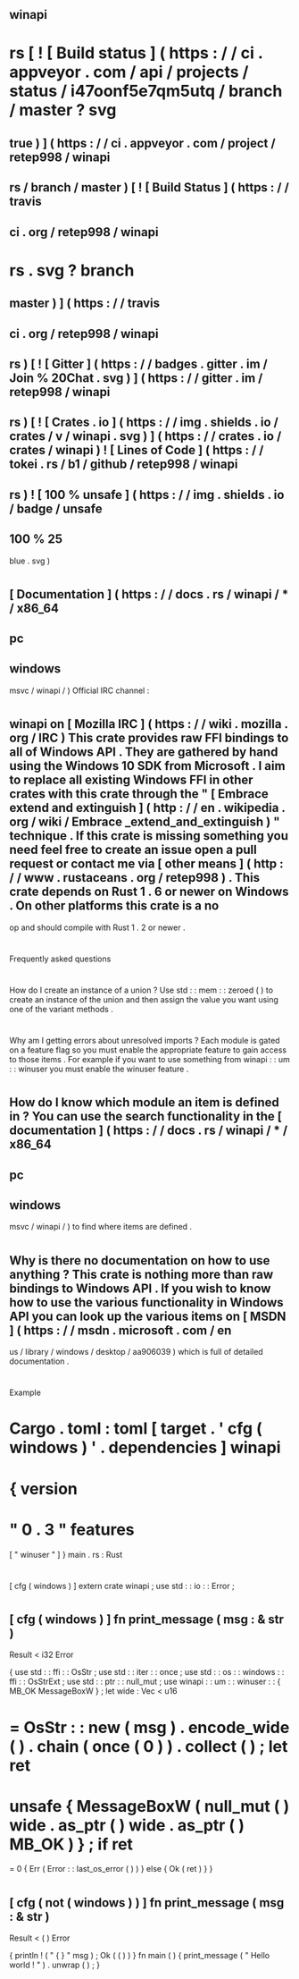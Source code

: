 #
winapi
-
rs
[
!
[
Build
status
]
(
https
:
/
/
ci
.
appveyor
.
com
/
api
/
projects
/
status
/
i47oonf5e7qm5utq
/
branch
/
master
?
svg
=
true
)
]
(
https
:
/
/
ci
.
appveyor
.
com
/
project
/
retep998
/
winapi
-
rs
/
branch
/
master
)
[
!
[
Build
Status
]
(
https
:
/
/
travis
-
ci
.
org
/
retep998
/
winapi
-
rs
.
svg
?
branch
=
master
)
]
(
https
:
/
/
travis
-
ci
.
org
/
retep998
/
winapi
-
rs
)
[
!
[
Gitter
]
(
https
:
/
/
badges
.
gitter
.
im
/
Join
%
20Chat
.
svg
)
]
(
https
:
/
/
gitter
.
im
/
retep998
/
winapi
-
rs
)
[
!
[
Crates
.
io
]
(
https
:
/
/
img
.
shields
.
io
/
crates
/
v
/
winapi
.
svg
)
]
(
https
:
/
/
crates
.
io
/
crates
/
winapi
)
!
[
Lines
of
Code
]
(
https
:
/
/
tokei
.
rs
/
b1
/
github
/
retep998
/
winapi
-
rs
)
!
[
100
%
unsafe
]
(
https
:
/
/
img
.
shields
.
io
/
badge
/
unsafe
-
100
%
25
-
blue
.
svg
)
#
[
Documentation
]
(
https
:
/
/
docs
.
rs
/
winapi
/
*
/
x86_64
-
pc
-
windows
-
msvc
/
winapi
/
)
Official
IRC
channel
:
#
winapi
on
[
Mozilla
IRC
]
(
https
:
/
/
wiki
.
mozilla
.
org
/
IRC
)
This
crate
provides
raw
FFI
bindings
to
all
of
Windows
API
.
They
are
gathered
by
hand
using
the
Windows
10
SDK
from
Microsoft
.
I
aim
to
replace
all
existing
Windows
FFI
in
other
crates
with
this
crate
through
the
"
[
Embrace
extend
and
extinguish
]
(
http
:
/
/
en
.
wikipedia
.
org
/
wiki
/
Embrace
_extend_and_extinguish
)
"
technique
.
If
this
crate
is
missing
something
you
need
feel
free
to
create
an
issue
open
a
pull
request
or
contact
me
via
[
other
means
]
(
http
:
/
/
www
.
rustaceans
.
org
/
retep998
)
.
This
crate
depends
on
Rust
1
.
6
or
newer
on
Windows
.
On
other
platforms
this
crate
is
a
no
-
op
and
should
compile
with
Rust
1
.
2
or
newer
.
#
#
Frequently
asked
questions
#
#
#
#
#
How
do
I
create
an
instance
of
a
union
?
Use
std
:
:
mem
:
:
zeroed
(
)
to
create
an
instance
of
the
union
and
then
assign
the
value
you
want
using
one
of
the
variant
methods
.
#
#
#
Why
am
I
getting
errors
about
unresolved
imports
?
Each
module
is
gated
on
a
feature
flag
so
you
must
enable
the
appropriate
feature
to
gain
access
to
those
items
.
For
example
if
you
want
to
use
something
from
winapi
:
:
um
:
:
winuser
you
must
enable
the
winuser
feature
.
#
#
#
How
do
I
know
which
module
an
item
is
defined
in
?
You
can
use
the
search
functionality
in
the
[
documentation
]
(
https
:
/
/
docs
.
rs
/
winapi
/
*
/
x86_64
-
pc
-
windows
-
msvc
/
winapi
/
)
to
find
where
items
are
defined
.
#
#
#
Why
is
there
no
documentation
on
how
to
use
anything
?
This
crate
is
nothing
more
than
raw
bindings
to
Windows
API
.
If
you
wish
to
know
how
to
use
the
various
functionality
in
Windows
API
you
can
look
up
the
various
items
on
[
MSDN
]
(
https
:
/
/
msdn
.
microsoft
.
com
/
en
-
us
/
library
/
windows
/
desktop
/
aa906039
)
which
is
full
of
detailed
documentation
.
#
#
Example
#
#
Cargo
.
toml
:
toml
[
target
.
'
cfg
(
windows
)
'
.
dependencies
]
winapi
=
{
version
=
"
0
.
3
"
features
=
[
"
winuser
"
]
}
main
.
rs
:
Rust
#
[
cfg
(
windows
)
]
extern
crate
winapi
;
use
std
:
:
io
:
:
Error
;
#
[
cfg
(
windows
)
]
fn
print_message
(
msg
:
&
str
)
-
>
Result
<
i32
Error
>
{
use
std
:
:
ffi
:
:
OsStr
;
use
std
:
:
iter
:
:
once
;
use
std
:
:
os
:
:
windows
:
:
ffi
:
:
OsStrExt
;
use
std
:
:
ptr
:
:
null_mut
;
use
winapi
:
:
um
:
:
winuser
:
:
{
MB_OK
MessageBoxW
}
;
let
wide
:
Vec
<
u16
>
=
OsStr
:
:
new
(
msg
)
.
encode_wide
(
)
.
chain
(
once
(
0
)
)
.
collect
(
)
;
let
ret
=
unsafe
{
MessageBoxW
(
null_mut
(
)
wide
.
as_ptr
(
)
wide
.
as_ptr
(
)
MB_OK
)
}
;
if
ret
=
=
0
{
Err
(
Error
:
:
last_os_error
(
)
)
}
else
{
Ok
(
ret
)
}
}
#
[
cfg
(
not
(
windows
)
)
]
fn
print_message
(
msg
:
&
str
)
-
>
Result
<
(
)
Error
>
{
println
!
(
"
{
}
"
msg
)
;
Ok
(
(
)
)
}
fn
main
(
)
{
print_message
(
"
Hello
world
!
"
)
.
unwrap
(
)
;
}
